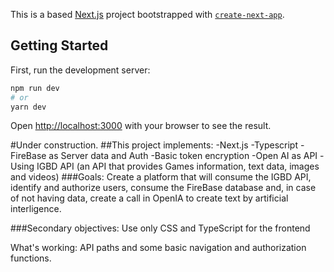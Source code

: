 This is a based [Next.js](https://nextjs.org/) project bootstrapped with [`create-next-app`](https://github.com/vercel/next.js/tree/canary/packages/create-next-app).

## Getting Started

First, run the development server:

```bash
npm run dev
# or
yarn dev
```

Open [http://localhost:3000](http://localhost:3000) with your browser to see the result.

#Under construction.
##This project implements:
-Next.js
-Typescript
-FireBase as Server data and Auth
-Basic token encryption
-Open AI as API
-Using IGBD API (an API that provides Games information, text data, images and videos)
###Goals:
Create a platform that will consume the IGBD API, identify and authorize users, consume the FireBase database and, in case of not having data, create a call in OpenIA to create text by artificial interligence.

###Secondary objectives:
Use only CSS and TypeScript for the frontend

What's working: API paths and some basic navigation and authorization functions.
